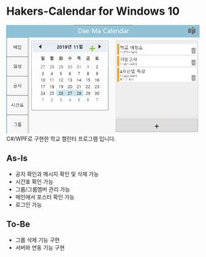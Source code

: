 # Hakers-Calendar  for  Windows 10

![alt text](1.png "")
C#/WPF로 구현한 학교 캘린터 프로그램 입니다.

## As-Is
- 공지 확인과 메시지 확인 및 삭제 가능
- 시간표 확인 가능
- 그룹/그룹멤버 관리 가능
- 메인에서 포스터 확인 가능
- 로그인 가능

## To-Be
- 그룹 삭제 기능 구현
- 서버와 연동 기능 구현 

